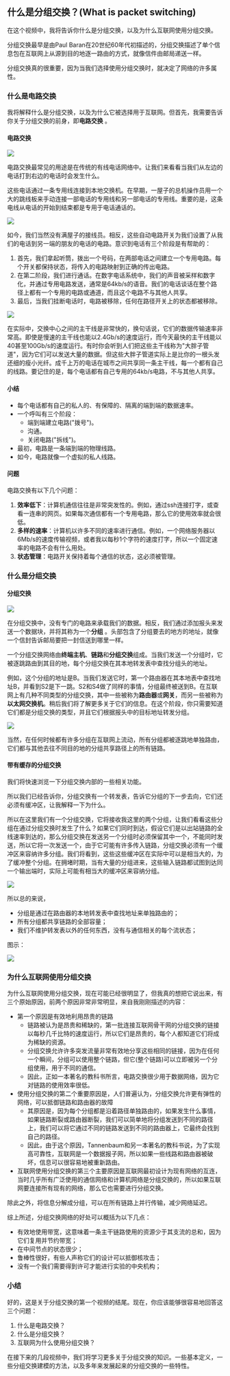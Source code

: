 ## 什么是分组交换？(What is packet switching)

在这个视频中，我将告诉你什么是分组交换，以及为什么互联网使用分组交换。

分组交换最早是由Paul Baran在20世纪60年代初描述的，分组交换描述了单个信息包在互联网上从源到目的地逐一路由的方式，就像信件由邮局递送一样。

分组交换真的很重要，因为当我们选择使用分组交换时，就决定了网络的许多属性。



### 什么是电路交换

我将解释什么是分组交换，以及为什么它被选择用于互联网。但首先，我需要告诉你关于分组交换的前身，即**电路交换** 。



#### 电路交换

![](../.gitbook/Unit3-Packet-Switching/2.3/1.jpg)

电路交换最常见的用途是在传统的有线电话网络中。让我们来看看当我们从左边的电话打到右边的电话时会发生什么。

这些电话通过一条专用线连接到本地交换机。在早期，一屋子的总机操作员用一个大的跳线板来手动连接一部电话的专用线和另一部电话的专用线。重要的是，这条电线从电话的开始到结束都是专用于电话通话的。

![](../.gitbook/Unit3-Packet-Switching/2.3/2.jpg)

如今，我们当然没有满屋子的接线员。相反，这些自动电路开关为我们设置了从我们的电话到另一端的朋友的电话的电路。意识到电话有三个阶段是有帮助的：

1. 首先，我们拿起听筒，拨出一个号码，在两部电话之间建立一个专用电路。每个开关都保持状态，将传入的电路映射到正确的传出电路。
2. 在第二阶段，我们进行通话。在数字电话系统中，我们的声音被采样和数字化，并通过专用电路发送，通常是64kb/s的语音。我们的电话谈话在整个路径上都有一个专用的电路或通道，而且这个电路不与其他人共享。
3. 最后，当我们挂断电话时，电路被移除，任何在路径开关上的状态都被移除。

![](../.gitbook/Unit3-Packet-Switching/2.3/3.jpg)

在实际中，交换中心之间的主干线是非常快的，换句话说，它们的数据传输速率非常高。即使是慢速的主干线也能以2.4Gb/s的速度运行，而今天最快的主干线能以40甚至100Gb/s的速度运行。有时你会听到人们把这些主干线称为"大胖子管道"，因为它们可以发送大量的数据。但这些大胖子管道实际上是比你的一根头发还细的瘦小光纤。成千上万的电话在城市之间共享同一条主干线，每一个都有自己的线路。要记住的是，每个电话都有自己专用的64kb/s电路，不与其他人共享。



#### 小结

- 每个电话都有自己的私人的、有保障的、隔离的端到端的数据速率。
- 一个呼叫有三个阶段：
  - 端到端建立电路("拨号")。
  - 沟通。
  - 关闭电路("拆线")。
- 最初，电路是一条端到端的物理线路。
- 如今，电路就像一个虚拟的私人线路。



#### 问题

电路交换有以下几个问题：

1. **效率低下**：计算机通信往往是非常突发性的。例如，通过ssh连接打字，或查看一连串的网页。如果每次通信都有一个专用电路，那么它的使用效率就会很低。
2. **多样的速率**：计算机以许多不同的速率进行通信。例如，一个网络服务器以6Mb/s的速度传输视频，或者我以每秒1个字符的速度打字，所以一个固定速率的电路不会有什么用处。
3. **状态管理**：电路开关保持着每个通信的状态，这必须被管理。



### 什么是分组交换

#### 分组交换

![](../.gitbook/Unit3-Packet-Switching/2.3/4.jpg)

在分组交换中，没有专门的电路来承载我们的数据。相反，我们通过添加报头来发送一个数据块，并将其称为一个**分组** 。头部包含了分组要去的地方的地址，就像一个信封告诉邮局要把一封信送到哪里一样。

一个分组交换网络由**终端主机**、**链路**和**分组交换**组成。当我们发送一个分组时，它被逐跳路由到其目的地，每个分组交换在其本地转发表中查找分组头的地址。

例如，这个分组的地址是B。当我们发送它时，第一个路由器在其本地表中查找地址B，并看到S2是下一跳。S2和S4做了同样的事情，分组最终被送到B。在互联网上有几种不同类型的分组交换，其中一些被称为**路由器**或**网关**，而另一些被称为**以太网交换机**。稍后我们将了解更多关于它们的信息。在这个阶段，你只需要知道它们都是分组交换的类型，并且它们根据报头中的目标地址转发分组。

![](../.gitbook/Unit3-Packet-Switching/2.3/5.jpg)

当然，在任何时候都有许多分组在互联网上流动，所有分组都被逐跳地单独路由，它们都与其他去往不同目的地的分组共享路径上的所有链路。



#### 带有缓存的分组交换

我们将快速浏览一下分组交换内部的一些相关功能。

所以我们已经告诉你，分组交换有一个转发表，告诉它分组的下一步去向，它们还必须有缓冲区，让我解释一下为什么。

所以在这里我们有一个分组交换，它将接收我这里的两个分组，让我们看看这些分组在通过分组交换时发生了什么？如果它们同时到达，假设它们是以出站链路的全线速率到达的，那么分组交换在发送另一个分组时必须保留其中一个，不能同时发送，所以它将一次发送一个，由于它可能有许多传入链路，分组交换必须有一个缓冲区来容纳许多分组。我们将看到，这些这些缓冲区在实际中可以是相当大的，为了缓冲整个分组。在拥堵时期，当有大量的分组进来，这些输入链路都试图到达同一个输出端时，实际上可能有相当大的缓冲区来容纳分组。

![](../.gitbook/Unit3-Packet-Switching/2.3/6.jpg)

所以总的来说，

- 分组是通过在路由器的本地转发表中查找地址来单独路由的；
- 所有分组都共享链路的全部容量；
- 我们不维护转发表以外的任何东西，没有与通信相关的每个流状态；

图示：

![](../.gitbook/Unit3-Packet-Switching/2.3/7.jpg)



### 为什么互联网使用分组交换

为什么互联网使用分组交换，现在可能已经很明显了，但我真的想把它说出来，有三个原始原因，前两个原因非常非常明显，来自我刚刚描述的内容：

- 第一个原因是有效地利用昂贵的链路
  - 链路被认为是昂贵和稀缺的，第一批连接互联网骨干网的分组交换的链接以每秒几千比特的速度运行，所以它们是昂贵的，每个人都知道它们将成为稀缺的资源。
  - 分组交换允许许多突发流量非常有效地分享这些相同的链接，因为在任何一个瞬间，分组可以使用整个链路，但它(整个链路)可以立即被另一个分组使用，用于不同的通信。 
  - 因此，正如一本著名的教科书所言，电路交换很少用于数据网络，因为它对链路的使用效率很低。
- 使用分组交换的第二个重要原因是，人们普遍认为，分组交换允许更有弹性的网络，可以抵御链路和路由器的故障
  - 其原因是，因为每个分组都是沿着路径单独路由的，如果发生什么事情，如果链路断裂或路由器断裂，我们可以简单地将分组发送到不同的路径上，我们可以将它通过不同的链路发送到不同的路由器上，它最终会找到自己的路径。
  - 因此，由于这个原因，Tannenbaum和另一本著名的教科书说，为了实现高可靠性，互联网是一个数据报子网，所以如果一些线路和路由器被破坏，信息可以很容易地被重新路由。
- 互联网使用分组交换的第三个主要原因是互联网最初设计为现有网络的互连，当时几乎所有广泛使用的通信网络和计算机网络是分组交换的，所以如果互联网要连接所有现有的网络，那么它也需要进行分组交换。

除此之外，将信息分解成分组，可以在所有链路上并行传输，减少网络延迟。

综上所述，分组交换网络的好处可以概括为以下几点：

- 有效地使用带宽，这意味着一条主干链路使用的资源少于其支流的总和，因为它们复用并节约带宽；
- 在中间节点的状态很少；
- 鲁棒性很好，有些人声称它们的设计可以抵御核攻击；
- 没有一个我们需要得到许可才能进行实验的中央机构；



### 小结

好的，这是关于分组交换的第一个视频的结尾。现在，你应该能够很容易地回答这三个问题：

1. 什么是电路交换？
2. 什么是分组交换？
3. 互联网为什么使用分组交换？

在接下来的几段视频中，我们将学习更多关于分组交换的知识。一些基本定义，一些分组交换建模的方法，以及多年来发展起来的分组交换的一些特性。